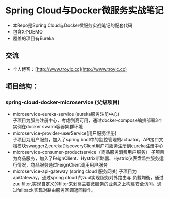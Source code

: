 # Spring Cloud与Docker微服务实战笔记

* 本Repo是Spring Cloud与Docker微服务实战笔记的配套代码
* 包含X个DEMO
* 覆盖的项目有Eureka



## 交流

* 个人博客：[http://www.troylc.cc](http://www.troylc.cc)


## 项目结构：
### spring-cloud-docker-microservice  (父级项目)  
- microservice-eureka-service (eureka服务注册中心)  
子项目为服务注册中心，考虑到高可用，通过docker-compose编排部署3个实例在docker swarm容器集群环境
- microservice-provider-userService(用户服务注册)  
子项目为用户服务，加入了spring boot中的监控管理的actuator，API接口文档模块swagger2,eurekaDiscoveryClient用户将服务注册到eureka注册中心  
- microservice-consumer-productservice（商品服务消费用户服务）
子项目为商品服务，加入了FeignClient、Hystrix断路器、Hystrix仪表盘监控服务运行情况，商品服务通过FeignClient调用用户服务
- microservice-api-gateway (spring cloud 服务网关) 子项目为apiGateway，通过spring cloud 的zuul实现服务对外路由与
负载均衡，通过zuulfilter,实现自定义的filter来剥离主要微服务的业务之上构建安全访问。通过fallback实现对路由服务回调返回操作。



